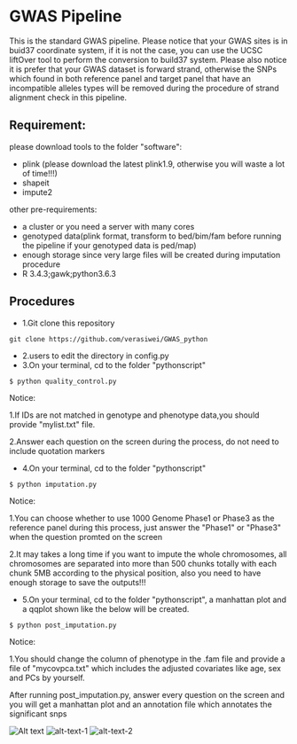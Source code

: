 # GWAS Pipeline
This is the standard GWAS pipeline. Please notice that your GWAS sites is in buid37 coordinate system, if it is not the case, you can use the UCSC liftOver tool to perform the conversion to build37 system. Please also notice it is prefer that your GWAS dataset is forward strand, otherwise the SNPs which found in both reference panel and target panel that have an incompatible alleles types will be removed during the procedure of strand alignment check in this pipeline. 
## Requirement: 
please download tools to the folder "software": 
* plink (please download the latest plink1.9, otherwise you will waste a lot of time!!!)
* shapeit
* impute2

other pre-requirements:
* a cluster or you need a server with many cores
* genotyped data(plink format, transform to bed/bim/fam before running the pipeline if your genotyped data is ped/map)
* enough storage since very large files will be created during imputation procedure
* R 3.4.3;gawk;python3.6.3

## Procedures


* 1.Git clone this repository

```
git clone https://github.com/verasiwei/GWAS_python
```

* 2.users to edit the directory in config.py
* 3.On your terminal, cd to the folder "pythonscript"

```
$ python quality_control.py
```

Notice: 

1.If IDs are not matched in genotype and phenotype data,you should provide "mylist.txt" file.

2.Answer each question on the screen during the process, do not need to include quotation markers

* 4.On your terminal, cd to the folder "pythonscript" 

```
$ python imputation.py
```

Notice: 

1.You can choose whether to use 1000 Genome Phase1 or Phase3 as the reference panel 
during this process, just answer the "Phase1" or "Phase3" when the question promted on the screen

2.It may takes a long time if you want to impute the whole chromosomes, all chromosomes are separated into more than 500 chunks totally with each chunk 5MB according to the physical position, also you need to have enough storage to save the outputs!!!

* 5.On your terminal, cd to the folder "pythonscript", a manhattan plot and a qqplot shown like the below will be created. 

```
$ python post_imputation.py
```

Notice:

1.You should change the column of phenotype in the .fam file and provide a file of "mycovpca.txt" which includes the adjusted covariates like age, sex and PCs by yourself. 

After running post_imputation.py, answer every question on the screen and you will get a manhattan plot and an annotation file which annotates the significant snps

![Alt text](https://github.com/verasiwei/GWAS_python/blob/master/result/manhattan_jak2_4covs.png)
![alt-text-1](https://github.com/verasiwei/GWAS_python/blob/master/result/qqplot_jak2.png) ![alt-text-2](https://github.com/verasiwei/GWAS_python/blob/master/result/annotation.png)










